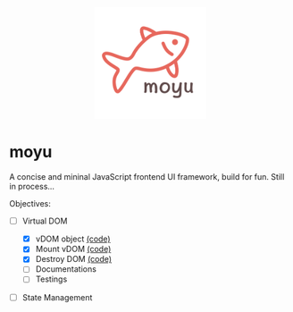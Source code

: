 <p align="center">
<img src="./public/icon.png" width="200px"/>
</p>

# moyu

A concise and mininal JavaScript frontend UI framework, build for fun. Still in process...

Objectives:

- [ ] Virtual DOM

  - [x] vDOM object [(code)](./packages/runtime/src/h.js)
  - [x] Mount vDOM [(code)](./packages/runtime/src/mount-dom.js)
  - [x] Destroy DOM [(code)](./packages/runtime/src/destroy-dom.js)
  - [ ] Documentations
  - [ ] Testings

- [ ] State Management
